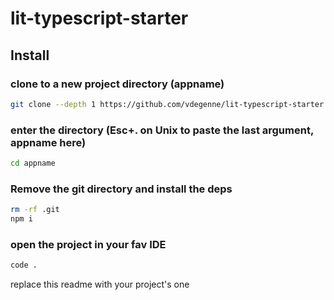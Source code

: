 # lit-typescript-starter

## Install
### clone to a new project directory (appname)
```bash
git clone --depth 1 https://github.com/vdegenne/lit-typescript-starter.git appname
```
### enter the directory (Esc+. on Unix to paste the last argument, appname here)
```bash
cd appname
```
### Remove the git directory and install the deps
```bash
rm -rf .git
npm i
```
### open the project in your fav IDE
```bash
code .
```

<span color="red">replace this readme with your project's one</span>
